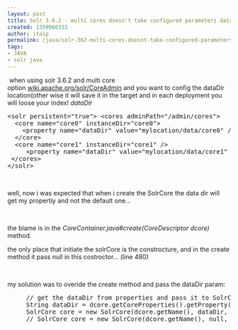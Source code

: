 ```yaml
---
layout: post
title: Solr 3.6.2 - multi cores doesn't take configured parameters dataDir
created: 1359966333
author: itaip
permalink: /java/solr-362-multi-cores-doesnt-take-configured-parameters-datadir
tags:
- JAVA
- solr java
---
```

<p>&nbsp;when using solr 3.6.2 and multi core option&nbsp;<a href="http://wiki.apache.org/solr/CoreAdmin">wiki.apache.org/solr/CoreAdmin</a>&nbsp;and you want to config the dataDir location(other wise it will save it in the target and in each deployment you will loose your index! <em>dataDir&nbsp;</em></p>
<pre class="brush: xhtml;" title="code">
&lt;solr persistent=&quot;true&quot;&gt; &lt;cores adminPath=&quot;/admin/cores&quot;&gt;
  &lt;core name=&quot;core0&quot; instanceDir=&quot;core0&quot;&gt;
    &lt;property name=&quot;dataDir&quot; value=&quot;mylocation/data/core0&quot; /&gt;
  &lt;/core&gt;
  &lt;core name=&quot;core1&quot; instanceDir=&quot;core1&quot; /&gt;
     &lt;property name=&quot;dataDir&quot; value=&quot;mylocation/data/core1&quot; /&gt;
 &lt;/cores&gt;
&lt;/solr&gt;</pre>
<p>&nbsp;</p>
<p>well, now i was expected that when i create the SolrCore the data dir will get my propertiy and not the default one...</p>
<p>&nbsp;</p>
<p>the blame is in the <em>CoreContainer.java#create(CoreDescriptor dcore)</em> method.</p>
<p>the only place that initiate the solrCore is the constrocture, and in the create method it pass null in this costroctor... (line 480)</p>
<p>&nbsp;</p>
<p>my solution was to overide the create method and pass the dataDir param:</p>
<pre class="brush: java;" title="code">
     // get the dataDir from properties and pass it to SolrCore (this is the bug!!!)
     String dataDir = dcore.getCoreProperties().getProperty(CoreAdminParams.DATA_DIR, null);
     SolrCore core = new SolrCore(dcore.getName(), dataDir, config, schema, dcore);
     // SolrCore core = new SolrCore(dcore.getName(), null, config, schema, dcore);</pre>
<p>&nbsp;</p>
<p>&nbsp;</p>
<p>&nbsp;</p>
<p>&nbsp;</p>
